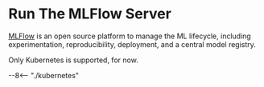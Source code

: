 # Run The MLFlow Server

[MLFlow](https://mlflow.org/) is an open source platform to manage the
ML lifecycle, including experimentation, reproducibility, deployment,
and a central model registry.

Only Kubernetes is supported, for now.

--8<-- "./kubernetes"
